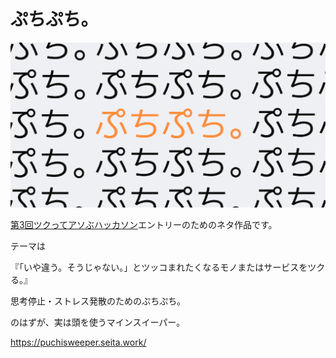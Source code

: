 # ぷちぷち。

<img src="images/puchipuchi-share.png">

[第3回ツクってアソぶハッカソン](https://protopedia.net/event/41)エントリーのためのネタ作品です。

テーマは

『「いや違う。そうじゃない。」とツッコまれたくなるモノまたはサービスをツクる。』

思考停止・ストレス発散のためのぷちぷち。

のはずが、実は頭を使うマインスイーパー。

https://puchisweeper.seita.work/
